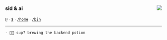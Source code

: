 
### sid & ai <img align="right" src="https://komarev.com/ghpvc/?username=sidharthpunathil&color=blueviolet">
 [`@`](mailto:sidharthpunathil714@gmail.com) · [`$`](https://www.buymeacoffee.com/sidharthp) · [`/home`](https://sidharth.co/) · [`/bin`](https://linkedin.com/in/sidharthpunathil)

----

```
- 👨‍🍳 sup? brewing the backend potion
```
